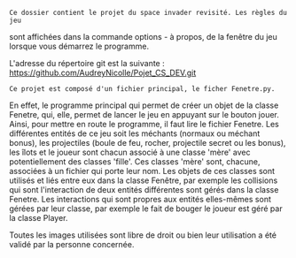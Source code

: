     Ce dossier contient le projet du space invader revisité. Les règles du jeu 
sont affichées dans la commande options - à propos, de la fenêtre du jeu lorsque 
vous démarrez le programme.

L'adresse du répertoire git est la suivante : 
    https://github.com/AudreyNicolle/Pojet_CS_DEV.git
    
    Ce projet est composé d'un fichier principal, le ficher Fenetre.py. 
En effet, le programme principal qui permet de créer un objet de la classe 
Fenetre, qui, elle, permet de lancer le jeu en appuyant sur le bouton 
jouer. Ainsi, pour mettre en route le programme, il faut lire le fichier 
Fenetre.
    Les différentes entités de ce jeu soit les méchants (normaux ou méchant bonus), 
les projectiles (boule de feu, rocher, projectile secret ou les bonus), les 
îlots et le joueur sont chacun associé à une classe 'mère' avec potentiellement 
des classes 'fille'. 
    Ces classes 'mère' sont, chacune, associées à un fichier qui porte leur nom. 
Les objets de ces classes sont utilisés et liés entre eux dans la classe 
Fenêtre, par exemple les collisions qui sont l'interaction de deux 
entités différentes sont gérés dans la classe Fenetre.
    Les interactions qui sont propres aux entités elles-mêmes sont gérées par 
leur classe, par exemple le fait de bouger le joueur est géré par la classe 
Player.

Toutes les images utilisées sont libre de droit ou bien leur utilisation a été
validé par la personne concernée.
